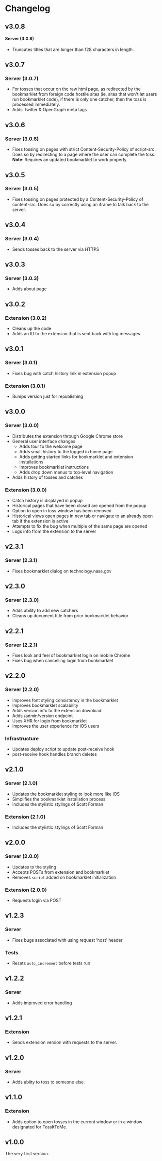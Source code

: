 Changelog
=========

v3.0.8
------
#### Server (3.0.8)
* Truncates titles that are longer than 128 characters in length.

v3.0.7
------
### Server (3.0.7)
* For tosses that occur on the raw html page, as redirected by the bookmarklet
  from foreign code hostile sites (ie, sites that won't let users run
  bookmarklet code), if there is only one catcher, then the toss is processed
  immediately.
* Adds Twitter & OpenGraph meta tags

v3.0.6
------
### Server (3.0.6)
* Fixes tossing on pages with strict Content-Security-Policy of script-src.
  Does so by redirecting to a page where the user can complete the toss.
  **Note**: Requires an updated bookmarklet to work properly.

v3.0.5
------
### Server (3.0.5)
* Fixes tossing on pages protected by a Content-Security-Policy of content-src.
  Does so by correctly using an iframe to talk back to the server.

v3.0.4
------
### Server (3.0.4)
* Sends tosses back to the server via HTTPS

v3.0.3
------
### Server (3.0.3)
* Adds about page

v3.0.2
------
### Extension (3.0.2)
* Cleans up the code
* Adds an ID to the extension that is sent back with log messages

v3.0.1
------
### Server (3.0.1)
* Fixes bug with catch history link in extension popup

### Extension (3.0.1)
* Bumps version just for republishing

v3.0.0
------
### Server (3.0.0)
* Distributes the extension through Google Chrome store
* General user interface changes
  * Adds tour to the welcome page
  * Adds small history to the logged in home page
  * Adds getting started links for bookmarklet and extension installations
  * Improves bookmarklet instructions
  * Adds drop down menus to top-level navigation
* Adds history of tosses and catches

### Extension (3.0.0)
* Catch history is displayed in popup
* Historical pages that have been closed are opened from the popup
* Option to open in toss window has been removed
* Historical views open pages in new tab or navigate to an already open tab if
  the extension is active
* Attempts to fix the bug when multiple of the same page are opened
* Logs info from the extension to the server

v2.3.1
------
### Server (2.3.1)
* Fixes bookmarklet dialog on technology.nasa.gov

v2.3.0
------
### Server (2.3.0)
* Adds ability to add new catchers
* Cleans up document title from prior bookmarklet behavior

v2.2.1
------
### Server (2.2.1)
* Fixes look and feel of bookmarklet login on mobile Chrome
* Fixes bug when cancelling login from bookmarklet

v2.2.0
------
### Server (2.2.0)
* Improves font styling consistency in the bookmarklet
* Improves bookmarklet scalability
* Adds version info to the extension download
* Adds /admin/version endpoint
* Uses XHR for login from bookmarklet
* Improves the user experience for iOS users

### Infrastructure
* Updates deploy script to update post-receive hook
* post-receive hook handles branch deletes

v2.1.0
------
### Server (2.1.0)
* Updates the bookmarklet styling to look more like iOS
* Simplifies the bookmarklet installation process
* Includes the stylistic stylings of Scott Forman

### Extension (2.1.0)
* Includes the stylistic stylings of Scott Forman

v2.0.0
------
### Server (2.0.0)
* Updates to the styling
* Accepts POSTs from extension and bookmarklet
* Removes `script` added on bookmarklet initialization

### Extension (2.0.0)
* Requests login via POST

v1.2.3
------
### Server
* Fixes bugs associated with using request 'host' header

### Tests
* Resets `auto_increment` before tests run

v1.2.2
------
### Server
* Adds improved error handling

v1.2.1
------
### Extension
* Sends extension version with requests to the server.

v1.2.0
------
### Server
* Adds abiity to toss to someone else.

v1.1.0
------
### Extension
* Adds option to open tosses in the current window or in a window designated for
  TossItToMe.

v1.0.0
------
The very first version.

